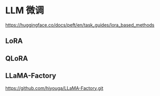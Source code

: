# LLM 微调

https://huggingface.co/docs/peft/en/task_guides/lora_based_methods

## LoRA

## QLoRA

## LLaMA-Factory

https://github.com/hiyouga/LLaMA-Factory.git